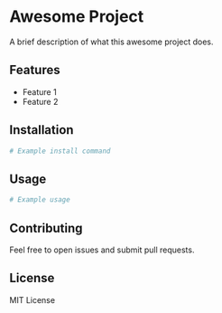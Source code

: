# Awesome Project

A brief description of what this awesome project does.

## Features

- Feature 1
- Feature 2

## Installation

```bash
# Example install command
```

## Usage

```python
# Example usage
```

## Contributing

Feel free to open issues and submit pull requests.

## License

MIT License
